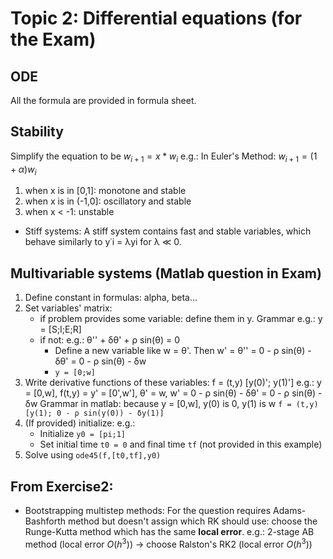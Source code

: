 # Topic 2: Differential equations (for the Exam)

## ODE
All the formula are provided in formula sheet.

## Stability
Simplify the equation to be $w_{i+1} = x*w_i$
e.g.: In Euler's Method: $w_{i+1} = (1+α)w_i$
1. when x is in [0,1]: monotone and stable
2. when x is in (-1,0]: oscillatory and stable
3. when x < -1: unstable
+ Stiff systems: A stiff system contains fast and stable variables, which behave similarly to y˙i = λyi
for λ ≪ 0.

## Multivariable systems (Matlab question in Exam)
1. Define constant in formulas: alpha, beta...
2. Set variables' matrix:
   + if problem provides some variable: define them in y. Grammar e.g.: y = [S;I;E;R]
   + if not: e.g.: θ'' + δθ' + ρ sin(θ) = 0 
     + Define a new variable like w = θ'. Then w' = θ'' = 0 - ρ sin(θ) - δθ' =  0 - ρ sin(θ) - δw
     + `y = [0;w]`
3. Write derivative functions of these variables:
   f = (t,y) [y(0)'; y(1)']
   e.g.: y = [0,w], f(t,y) = y' = [0',w'], θ' = w, w' = 0 - ρ sin(θ) - δθ' =  0 - ρ sin(θ) - δw
        Grammar in matlab: because y = [0,w], y(0) is 0, y(1) is w
        `f = (t,y) [y(1); 0 - ρ sin(y(0)) - δy(1)]`
4. (If provided) initialize:
   e.g.:
   + Initialize `y0 = [pi;1]`
   + Set initial time `t0 = 0` and final time `tf` (not provided in this example)
5. Solve using `ode45(f,[t0,tf],y0)`

## From Exercise2:
+ Bootstrapping multistep methods: For the question requires Adams-Bashforth method but doesn't assign which RK should use: choose the Runge-Kutta method which has the same **local error**. e.g.: 2-stage AB method (local error $O(h^3)$) -> choose Ralston's RK2  (local error $O(h^3)$)
